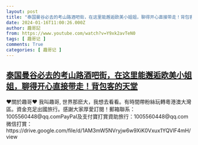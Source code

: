 ```yaml
---
layout: post
title: "泰国曼谷必去的考山路酒吧街，在这里能邂逅欧美小姐姐，聊得开心直接带走！背包客的天堂"
date: 2024-01-16T11:00:26.000Z
author: 趣哥記
from: https://www.youtube.com/watch?v=Y9xk2avTeN0
tags: [ 趣哥记 ]
comments: True
categories: [ 趣哥记 ]
---
```

<!--1705402826000-->
[泰国曼谷必去的考山路酒吧街，在这里能邂逅欧美小姐姐，聊得开心直接带走！背包客的天堂](https://www.youtube.com/watch?v=Y9xk2avTeN0)
------

<div>
♥關於趣哥♥ 我叫趣哥, 世界那麽大，我想去看看。有時間帶粉絲玩轉粵港澳大灣區。資金充足出國旅行。感謝大家厚愛訂閱！郵箱聯系：1005560448@qq.comPayPaI及支付寶打賞資助旅行：1005560448@qq.com微信打賞：https://drive.google.com/file/d/1AM3mW5NVryjw6w9XiK0Vxux1YQVlF4mH/view
</div>
